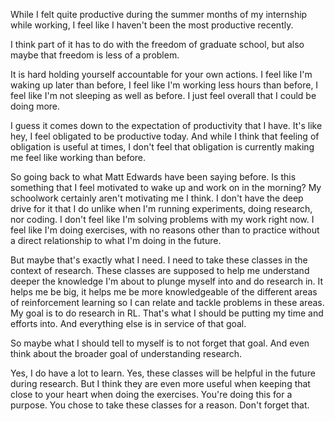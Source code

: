 While I felt quite productive during the summer months of my internship while working, I feel like I haven't been the most productive recently.

I think part of it has to do with the freedom of graduate school, but also maybe that freedom is less of a problem.

It is hard holding yourself accountable for your own actions. I feel like I'm waking up later than before, I feel like I'm working less hours than before, I feel like I'm not sleeping as well as before. I just feel overall that I could be doing more.

I guess it comes down to the expectation of productivity that I have. It's like hey, I feel obligated to be productive today. And while I think that feeling of obligation is useful at times, I don't feel that obligation is currently making me feel like working than before.

So going back to what Matt Edwards have been saying before. Is this something that I feel motivated to wake up and work on in the morning?
My schoolwork certainly aren't motivating me I think. I don't have the deep drive for it that I do unlike when I'm running experiments, doing research, nor coding. 
I don't feel like I'm solving problems with my work right now. I feel like I'm doing exercises, with no reasons other than to practice without a direct relationship to what I'm doing in the future. 

But maybe that's exactly what I need. I need to take these classes in the context of research. These classes are supposed to help me understand deeper the knowledge I'm about to plunge myself into and do research in. It helps me be big, it helps me be more knowledgeable of the different areas of reinforcement learning so I can relate and tackle problems in these areas. My goal is to do research in RL. That's what I should be putting my time and efforts into. And everything else is in service of that goal.

So maybe what I should tell to myself is to not forget that goal. And even think about the broader goal of understanding research.

Yes, I do have a lot to learn. Yes, these classes will be helpful in the future during research. But I think they are even more useful when keeping that close to your heart when doing the exercises. You're doing this for a purpose. You chose to take these classes for a reason. Don't forget that.
